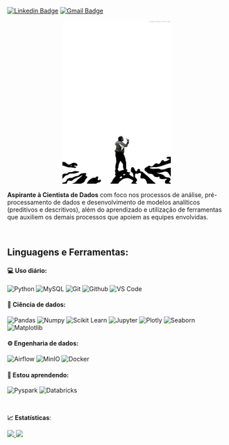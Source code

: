 [![Linkedin Badge](https://img.shields.io/badge/-LinkedIn-blue?style=flat-square&logo=Linkedin&logoColor=white&link=https://www.linkedin.com/in/diego-braga-254960160//)](https://www.linkedin.com/in/diego-braga-254960160/)
[![Gmail Badge](https://img.shields.io/badge/-Gmail-red?style=flat-square&logo=Gmail&logoColor=white&link=gomes.diegobraga@gmail.com)](gomes.diegobraga@gmail.com)

<p align="center">
  <img src="https://github.com/diegobragagomes/diegobragagomes/blob/master/giphy.gif" alt="animated" />
</p>

**Aspirante à Cientista de Dados** com foco nos processos de análise, pré-processamento de dados e desenvolvimento de modelos analíticos (preditivos e descritivos), além do aprendizado e utilização de ferramentas que auxiliem os demais processos que apoiem as equipes envolvidas.

<br>

 ## **Linguagens e Ferramentas:**

 #### 💻 Uso diário:
 ![Python](https://img.shields.io/badge/-Python-black?style=flat-square&logo=Python)
 ![MySQL](https://img.shields.io/badge/-MySQL-black?style=flat-square&logo=MySQL)
 ![Git](https://img.shields.io/badge/-Git-black?style=flat-square&logo=Git)
 ![Github](https://img.shields.io/badge/-Github-black?style=flat-square&logo=Github)
 ![VS Code](https://img.shields.io/badge/-VS%20Code-black?style=flat-square&logo=visual-studio-code)
 
 #### 🎲 Ciência de dados:
 ![Pandas](https://img.shields.io/badge/-Pandas-black?style=flat-square&logo=Pandas)
 ![Numpy](https://img.shields.io/badge/-Numpy-black?style=flat-square&logo=Numpy)
 ![Scikit Learn](https://img.shields.io/badge/-Scikit%20Learn-black?style=flat-square&logo=scikit-learn)
 ![Jupyter](https://img.shields.io/badge/-Jupyter-black?style=flat-square&logo=Jupyter)
 ![Plotly](https://img.shields.io/badge/-Plotly-black?style=flat-square&logo=Plotly)
 ![Seaborn](https://img.shields.io/badge/-Seaborn-black?style=flat-square&logo=Seaborn)
 ![Matplotlib](https://img.shields.io/badge/-Matplotlib-black?style=flat-square&logo=Matplotlib)

 #### ⚙️ Engenharia de dados:
 ![Airflow](https://img.shields.io/badge/-Airflow-black?style=flat-square&logo=Apache-Airflow)
 ![MinIO](https://img.shields.io/badge/-MinIO-black?style=flat-square&logo=MinIO)
 ![Docker](https://img.shields.io/badge/-Docker-black?style=flat-square&logo=Docker)
 
 #### 🌱 Estou aprendendo:
 ![Pyspark](https://img.shields.io/badge/-Pyspark-black?style=flat-square&logo=Apache-Spark)
 ![Databricks](https://img.shields.io/badge/-Databricks-black?style=flat-square&logo=Databricks)
 
 
 <br>

<b> :chart_with_upwards_trend: Estatísticas</b>:

<a href="https://github.com/diegobragagomes">
  <img height="140em" src="https://github-readme-stats.vercel.app/api?username=diegobragagomes&show_icons=true&theme=dark&include_commits=true"/>
</a>

<a href="https://github.com/diegobragagomes">
  <img height="140em" src="https://github-readme-stats.vercel.app/api/top-langs/?username=diegobragagomes&layout=compact&langs_count=8&theme=dark"/>
</a>
